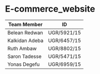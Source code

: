 # E-commerce_website
| Team Member         | ID           |
|---------------------|--------------|
| Belean Redwan       | UGR/5921/15 |
| Kalkidan Adeba      | UGR/6457/15 |
| Ruth Ambaw          | UGR/8802/15 |
| Saron Tadesse       | UGR/5471/15 |
| Yonas Degefu        | UGR/6959/15 |

